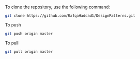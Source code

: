 To clone the repository, use the following command:

```bash
git clone https://github.com/RafqaHaddad1/DesignPatterns.git
```

To push
```bash
git push origin master
```
To pull
```bash
git pull origin master
```

